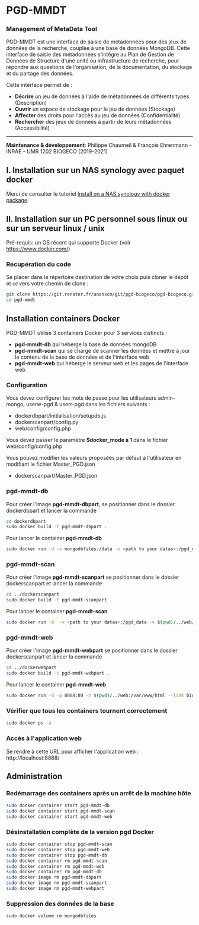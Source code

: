 # PGD-MMDT
### Management of MetaData Tool

PGD-MMDT est une interface de saisie de métadonnées pour des jeux de données de la recherche, couplée à une base de données MongoDB. Cette interface de saisie des métadonnées s'intègre au Plan de Gestion de Données de Structure d'une unité ou infrastructure de recherche, pour répondre aux questions de l'organisation, de la documentation, du stockage et du partage des données.

Cette interface permet de :

- **Décrire** un jeu de données à l'aide de métadonnées de différents types (Description)
- **Ouvrir** un espace de stockage pour le jeu de données (Stockage)
- **Affecter** des droits pour l'accès au jeu de données (Confidentialité)
- **Rechercher** des jeux de données à partir de leurs métadonnées (Accessibilité)

------
**Maintenance & développement**: Philippe Chaumeil & François Ehrenmann - INRAE - UMR 1202 BIOGECO (2019-2021)

## I. Installation sur un NAS synology avec paquet docker

Merci de consulter le tutoriel [ Install on a NAS synology with docker package](https://github.com/inrae/PGD-MMDT/blob/main/web/docs/NAS_synology_install_pgd_mmdt.pdf).

## II. Installation sur un PC personnel sous linux ou sur un serveur linux / unix

Pré-requis: un OS récent qui supporte Docker (voir https://www.docker.com/)

### Récupération du code
Se placer dans le répertoire destination de votre choix puis cloner le dépôt et `cd` vers votre chemin de clone :

```sh
git clone https://git.renater.fr/anonscm/git/pgd-biogeco/pgd-biogeco.git pgd-mmdt
cd pgd-mmdt
```

## Installation containers Docker

PGD-MMDT utilise 3 containers Docker pour 3 services distincts :

- **pgd-mmdt-db** qui héberge la base de données mongoDB
- **pgd-mmdt-scan** qui se charge de scanner les données et mettre à jour le contenu de la base de données et de l'interface web
- **pgd-mmdt-web** qui héberge le serveur web et les pages de l'interface web

### Configuration

Vous devez configurer les mots de passe pour les utilisateurs admin-mongo, userw-pgd & userr-pgd dans les fichiers suivants :

- dockerdbpart/initialisation/setupdb.js
- dockerscanpart/config.py
- web/config/config.php

Vous devez passer le paramètre **$docker_mode à 1** dans le fichier web/config/config.php

Vous pouvez modifier les valeurs proposées par défaut à l'utilisateur en modifiant le fichier Master_PGD.json

- dockerscanpart/Master_PGD.json

### pgd-mmdt-db

Pour créer l'image **pgd-mmdt-dbpart**, se positionner dans le dossier dockerdbpart et lancer la commande

```sh
cd dockerdbpart
sudo docker build -t pgd-mmdt-dbpart .
```

Pour lancer le container **pgd-mmdt-db**

```sh
sudo docker run -d -v mongodbfiles:/data -v <path to your datas>:/pgd_data --name pgd-mmdt-db pgd-mmdt-dbpart
```

### pgd-mmdt-scan

Pour créer l'image **pgd-mmdt-scanpart** se positionner dans le dossier dockerscanpart et lancer la commande

```sh
cd ../dockerscanpart
sudo docker build -t pgd-mmdt-scanpart .
```

Pour lancer le container **pgd-mmdt-scan**

```sh
sudo docker run -d  -v <path to your datas>:/pgd_data -v $(pwd)/../web/js:/js --link biogeco-pgd-db --name pgd-mmdt-scan pgd-mmdt-scanpart
```

### pgd-mmdt-web

Pour créer l'image **pgd-mmdt-webpart** se positionner dans le dossier dockerscanpart et lancer la commande

```sh
cd ../dockerwebpart
sudo docker build -t pgd-mmdt-webpart .
```

Pour lancer le container **pgd-mmdt-web**

```sh
sudo docker run -d -p 8888:80 -v $(pwd)/../web:/var/www/html --link biogeco-pgd-db --name pgd-mmdt-web pgd-mmdt-webpart
```

### Vérifier que tous les containers tournent correctement

```sh
sudo docker ps -a
```

### Accès à l'application web
Se rendre à cette URL pour afficher l'application web : http://localhost:8888/

## Administration

### Redémarrage des containers après un arrêt de la machine hôte
```sh
sudo docker container start pgd-mmdt-db
sudo docker container start pgd-mmdt-scan
sudo docker container start pgd-mmdt-web
```

### Désinstallation complète de la version pgd Docker

```sh
sudo docker container stop pgd-mmdt-scan
sudo docker container stop pgd-mmdt-web
sudo docker container stop pgd-mmdt-db
sudo docker container rm pgd-mmdt-scan
sudo docker container rm pgd-mmdt-web
sudo docker container rm pgd-mmdt-db
sudo docker image rm pgd-mmdt-dbpart
sudo docker image rm pgd-mmdt-scanpart
sudo docker image rm pgd-mmdt-webpart
```
### Suppression des données de la base

```sh
sudo docker volume rm mongodbfiles
```
